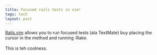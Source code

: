 ```yaml
---
title: Focused rails tests in vim!
tags: tech
layout: post
---
```

<a href="http://rails.vim.tpope.net/">Rails.vim</a> allows you to run focused tests (ala TextMate) buy placing the cursor in the method and running :Rake.<br /><br />This is teh coolness.
